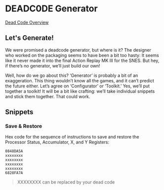 # DEADC0DE Generator

[Dead Code Overview](preservaction-deadc0de.md)

## Let's Generate!

We were promised a deadcode generator, but where is it? The designer who worked on the packaging seems to have been a bit too hasty: It seems like it never made it into the final Action Replay MK III for the SNES. But hey, if there’s no generator, we’ll just build our own!

Well, how do we go about this? ‘Generator’ is probably a bit of an exaggeration. This thing wouldn’t know all the games, and it can’t predict the future either. Let’s agree on ‘Configurator’ or ‘Toolkit.’ Yes, we’ll put together a toolkit! It will be a bit like crafting: we’ll take individual snippets and stick them together. That could work.

## Snippets

### Save & Restore

Hex code for the sequence of instructions to save and restore the Processor Status, Accumulator, X, and Y Registers:

```hex
0848DA5A
xxxxxxxx
xxxxxxxx
xxxxxxxx
xxxxxxxx
6828FA7A
```

> XXXXXXXX can be replaced by your dead code
